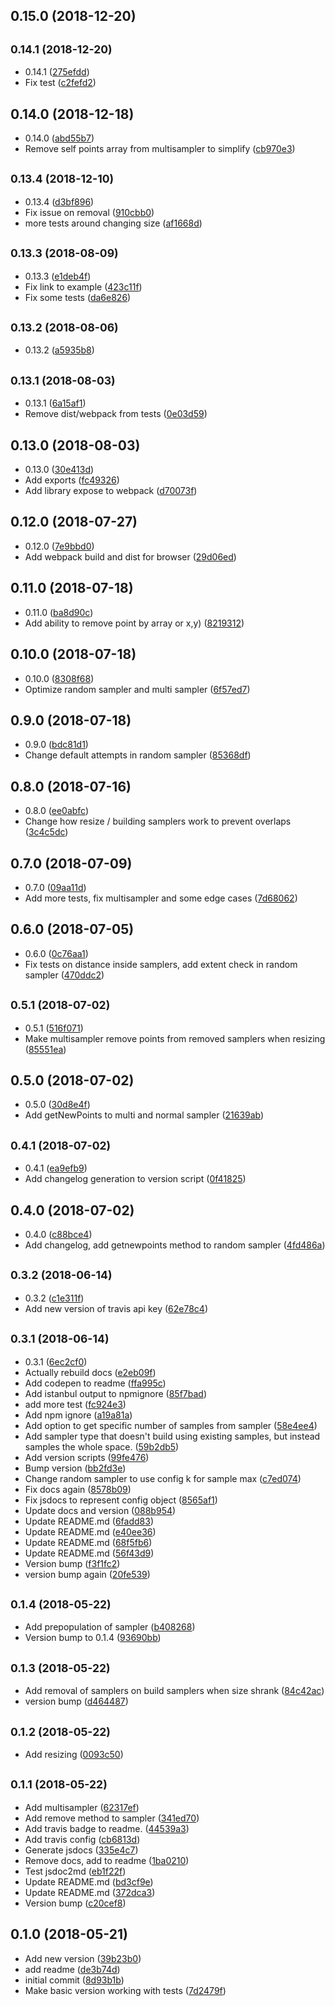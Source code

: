## 0.15.0 (2018-12-20)




## <small>0.14.1 (2018-12-20)</small>

* 0.14.1 ([275efdd](https://github.com/vantreeseba/poisson-sampler/commit/275efdd))
* Fix test ([c2fefd2](https://github.com/vantreeseba/poisson-sampler/commit/c2fefd2))



## 0.14.0 (2018-12-18)

* 0.14.0 ([abd55b7](https://github.com/vantreeseba/poisson-sampler/commit/abd55b7))
* Remove self points array from multisampler to simplify ([cb970e3](https://github.com/vantreeseba/poisson-sampler/commit/cb970e3))



## <small>0.13.4 (2018-12-10)</small>

* 0.13.4 ([d3bf896](https://github.com/vantreeseba/poisson-sampler/commit/d3bf896))
* Fix issue on removal ([910cbb0](https://github.com/vantreeseba/poisson-sampler/commit/910cbb0))
* more tests around changing size ([af1668d](https://github.com/vantreeseba/poisson-sampler/commit/af1668d))



## <small>0.13.3 (2018-08-09)</small>

* 0.13.3 ([e1deb4f](https://github.com/vantreeseba/poisson-sampler/commit/e1deb4f))
* Fix link to example ([423c11f](https://github.com/vantreeseba/poisson-sampler/commit/423c11f))
* Fix some tests ([da6e826](https://github.com/vantreeseba/poisson-sampler/commit/da6e826))



## <small>0.13.2 (2018-08-06)</small>

* 0.13.2 ([a5935b8](https://github.com/vantreeseba/poisson-sampler/commit/a5935b8))



## <small>0.13.1 (2018-08-03)</small>

* 0.13.1 ([6a15af1](https://github.com/vantreeseba/poisson-sampler/commit/6a15af1))
* Remove dist/webpack from tests ([0e03d59](https://github.com/vantreeseba/poisson-sampler/commit/0e03d59))



## 0.13.0 (2018-08-03)

* 0.13.0 ([30e413d](https://github.com/vantreeseba/poisson-sampler/commit/30e413d))
* Add exports ([fc49326](https://github.com/vantreeseba/poisson-sampler/commit/fc49326))
* Add library expose to webpack ([d70073f](https://github.com/vantreeseba/poisson-sampler/commit/d70073f))



## 0.12.0 (2018-07-27)

* 0.12.0 ([7e9bbd0](https://github.com/vantreeseba/poisson-sampler/commit/7e9bbd0))
* Add webpack build and dist for browser ([29d06ed](https://github.com/vantreeseba/poisson-sampler/commit/29d06ed))



## 0.11.0 (2018-07-18)

* 0.11.0 ([ba8d90c](https://github.com/vantreeseba/poisson-sampler/commit/ba8d90c))
* Add ability to remove point by array or x,y) ([8219312](https://github.com/vantreeseba/poisson-sampler/commit/8219312))



## 0.10.0 (2018-07-18)

* 0.10.0 ([8308f68](https://github.com/vantreeseba/poisson-sampler/commit/8308f68))
* Optimize random sampler and multi sampler ([6f57ed7](https://github.com/vantreeseba/poisson-sampler/commit/6f57ed7))



## 0.9.0 (2018-07-18)

* 0.9.0 ([bdc81d1](https://github.com/vantreeseba/poisson-sampler/commit/bdc81d1))
* Change default attempts in random sampler ([85368df](https://github.com/vantreeseba/poisson-sampler/commit/85368df))



## 0.8.0 (2018-07-16)

* 0.8.0 ([ee0abfc](https://github.com/vantreeseba/poisson-sampler/commit/ee0abfc))
* Change how resize / building samplers work to prevent overlaps ([3c4c5dc](https://github.com/vantreeseba/poisson-sampler/commit/3c4c5dc))



## 0.7.0 (2018-07-09)

* 0.7.0 ([09aa11d](https://github.com/vantreeseba/poisson-sampler/commit/09aa11d))
* Add more tests, fix multisampler and some edge cases ([7d68062](https://github.com/vantreeseba/poisson-sampler/commit/7d68062))



## 0.6.0 (2018-07-05)

* 0.6.0 ([0c76aa1](https://github.com/vantreeseba/poisson-sampler/commit/0c76aa1))
* Fix tests on distance inside samplers, add extent check in random sampler ([470ddc2](https://github.com/vantreeseba/poisson-sampler/commit/470ddc2))



## <small>0.5.1 (2018-07-02)</small>

* 0.5.1 ([516f071](https://github.com/vantreeseba/poisson-sampler/commit/516f071))
* Make multisampler remove points from removed samplers when resizing ([85551ea](https://github.com/vantreeseba/poisson-sampler/commit/85551ea))



## 0.5.0 (2018-07-02)

* 0.5.0 ([30d8e4f](https://github.com/vantreeseba/poisson-sampler/commit/30d8e4f))
* Add getNewPoints to multi and normal sampler ([21639ab](https://github.com/vantreeseba/poisson-sampler/commit/21639ab))



## <small>0.4.1 (2018-07-02)</small>

* 0.4.1 ([ea9efb9](https://github.com/vantreeseba/poisson-sampler/commit/ea9efb9))
* Add changelog generation to version script ([0f41825](https://github.com/vantreeseba/poisson-sampler/commit/0f41825))



## 0.4.0 (2018-07-02)

* 0.4.0 ([c88bce4](https://github.com/vantreeseba/poisson-sampler/commit/c88bce4))
* Add changelog, add getnewpoints method to random sampler ([4fd486a](https://github.com/vantreeseba/poisson-sampler/commit/4fd486a))



## <small>0.3.2 (2018-06-14)</small>

* 0.3.2 ([c1e311f](https://github.com/vantreeseba/poisson-sampler/commit/c1e311f))
* Add new version of travis api key ([62e78c4](https://github.com/vantreeseba/poisson-sampler/commit/62e78c4))



## <small>0.3.1 (2018-06-14)</small>

* 0.3.1 ([6ec2cf0](https://github.com/vantreeseba/poisson-sampler/commit/6ec2cf0))
* Actually rebuild docs ([e2eb09f](https://github.com/vantreeseba/poisson-sampler/commit/e2eb09f))
* Add codepen to readme ([ffa995c](https://github.com/vantreeseba/poisson-sampler/commit/ffa995c))
* Add istanbul output to npmignore ([85f7bad](https://github.com/vantreeseba/poisson-sampler/commit/85f7bad))
* add more test ([fc924e3](https://github.com/vantreeseba/poisson-sampler/commit/fc924e3))
* Add npm ignore ([a19a81a](https://github.com/vantreeseba/poisson-sampler/commit/a19a81a))
* Add option to get specific number of samples from sampler ([58e4ee4](https://github.com/vantreeseba/poisson-sampler/commit/58e4ee4))
* Add sampler type that doesn't build using existing samples, but instead samples the whole space. ([59b2db5](https://github.com/vantreeseba/poisson-sampler/commit/59b2db5))
* Add version scripts ([99fe476](https://github.com/vantreeseba/poisson-sampler/commit/99fe476))
* Bump version ([bb2fd3e](https://github.com/vantreeseba/poisson-sampler/commit/bb2fd3e))
* Change random sampler to use config k for sample max ([c7ed074](https://github.com/vantreeseba/poisson-sampler/commit/c7ed074))
* Fix docs again ([8578b09](https://github.com/vantreeseba/poisson-sampler/commit/8578b09))
* Fix jsdocs to represent config object ([8565af1](https://github.com/vantreeseba/poisson-sampler/commit/8565af1))
* Update docs and version ([088b954](https://github.com/vantreeseba/poisson-sampler/commit/088b954))
* Update README.md ([6fadd83](https://github.com/vantreeseba/poisson-sampler/commit/6fadd83))
* Update README.md ([e40ee36](https://github.com/vantreeseba/poisson-sampler/commit/e40ee36))
* Update README.md ([68f5fb6](https://github.com/vantreeseba/poisson-sampler/commit/68f5fb6))
* Update README.md ([56f43d9](https://github.com/vantreeseba/poisson-sampler/commit/56f43d9))
* Version bump ([f3f1fc2](https://github.com/vantreeseba/poisson-sampler/commit/f3f1fc2))
* version bump again ([20fe539](https://github.com/vantreeseba/poisson-sampler/commit/20fe539))



## <small>0.1.4 (2018-05-22)</small>

* Add prepopulation of sampler ([b408268](https://github.com/vantreeseba/poisson-sampler/commit/b408268))
* Version bump to 0.1.4 ([93690bb](https://github.com/vantreeseba/poisson-sampler/commit/93690bb))



## <small>0.1.3 (2018-05-22)</small>

* Add removal of samplers on build samplers when size shrank ([84c42ac](https://github.com/vantreeseba/poisson-sampler/commit/84c42ac))
* version bump ([d464487](https://github.com/vantreeseba/poisson-sampler/commit/d464487))



## <small>0.1.2 (2018-05-22)</small>

* Add resizing ([0093c50](https://github.com/vantreeseba/poisson-sampler/commit/0093c50))



## <small>0.1.1 (2018-05-22)</small>

* Add multisampler ([62317ef](https://github.com/vantreeseba/poisson-sampler/commit/62317ef))
* Add remove method to sampler ([341ed70](https://github.com/vantreeseba/poisson-sampler/commit/341ed70))
* Add travis badge to readme. ([44539a3](https://github.com/vantreeseba/poisson-sampler/commit/44539a3))
* Add travis config ([cb6813d](https://github.com/vantreeseba/poisson-sampler/commit/cb6813d))
* Generate jsdocs ([335e4c7](https://github.com/vantreeseba/poisson-sampler/commit/335e4c7))
* Remove docs, add to readme ([1ba0210](https://github.com/vantreeseba/poisson-sampler/commit/1ba0210))
* Test jsdoc2md ([eb1f22f](https://github.com/vantreeseba/poisson-sampler/commit/eb1f22f))
* Update README.md ([bd3cf9e](https://github.com/vantreeseba/poisson-sampler/commit/bd3cf9e))
* Update README.md ([372dca3](https://github.com/vantreeseba/poisson-sampler/commit/372dca3))
* Version bump ([c20cef8](https://github.com/vantreeseba/poisson-sampler/commit/c20cef8))



## 0.1.0 (2018-05-21)

* Add new version ([39b23b0](https://github.com/vantreeseba/poisson-sampler/commit/39b23b0))
* add readme ([de3b74d](https://github.com/vantreeseba/poisson-sampler/commit/de3b74d))
* initial commit ([8d93b1b](https://github.com/vantreeseba/poisson-sampler/commit/8d93b1b))
* Make basic version working with tests ([7d2479f](https://github.com/vantreeseba/poisson-sampler/commit/7d2479f))




